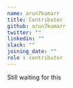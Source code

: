 ```yaml
---
name: arun7kumarr
title: Contributor
github: arun7kumarr
twitter: ""
linkedin: ""
slack: ""
joining_date: ""
role : contributor
---
```


Still waiting for this
